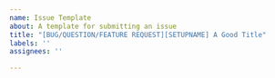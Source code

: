 ```yaml
---
name: Issue Template
about: A template for submitting an issue
title: "[BUG/QUESTION/FEATURE REQUEST][SETUPNAME] A Good Title"
labels: ''
assignees: ''

---
```


<!-- 
If you're having an issue... Well, that's why you're here right? 

If you're having a problem or question on why certain things doesn't work, did you already read the wiki? Do you have the needed dependencies installed? If no, please read it. 

Wiki: https://github.com/manilarome/the-glorious-dotfiles/wiki
Dependencies: https://github.com/manilarome/the-glorious-dotfiles/wiki/Dependencies

Have you read it already? Are you sure? If no, please read it.

Wiki: https://github.com/manilarome/the-glorious-dotfiles/wiki
Dependencies: https://github.com/manilarome/the-glorious-dotfiles/wiki/Dependencies

Have you read it already? Are you sure? If no, please read it.

Wiki: https://github.com/manilarome/the-glorious-dotfiles/wiki
Dependencies: https://github.com/manilarome/the-glorious-dotfiles/wiki/Dependencies

while not wiki.Read do
    Wiki: https://github.com/manilarome/the-glorious-dotfiles/wiki  
    Dependencies: https://github.com/manilarome/the-glorious-dotfiles/wiki/Dependencies
done

if answer.Received && submitter.NoReportBack then
    issue.Closed
fi

# Yes, I'll just assume that you already fixed the problem if you didn't reply back after receiving an answer. Just re-open again if I'm wrong.
 -->
